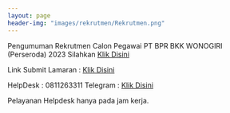 ```yaml
---
layout: page
header-img: "images/rekrutmen/Rekrutmen.png"
---
```


Pengumuman Rekrutmen Calon Pegawai PT BPR BKK WONOGIRI (Perseroda) 2023 Silahkan 
<a href="/rekrutmen/Pengumuman/PENGUMUMAN REKRUTMEN PEGAWAI 2023.pdf" class="buynow btn btn-inverse btn-inverse-primary">Klik Disini</a>
<div class="btn--wrapper">

Link Submit Lamaran :
<a href="https://bit.ly/lamaran_pegawai_bkk_2023" class="buynow btn btn-inverse btn-inverse-primary">Klik Disini</a>
<div class="btn--wrapper">

HelpDesk : 0811263311
Telegram : <a href="http://t.me/ptbprbkkwonogiri" class="buynow btn btn-inverse btn-inverse-primary">Klik Disini</a>
<div class="btn--wrapper">

Pelayanan Helpdesk hanya pada jam kerja.


